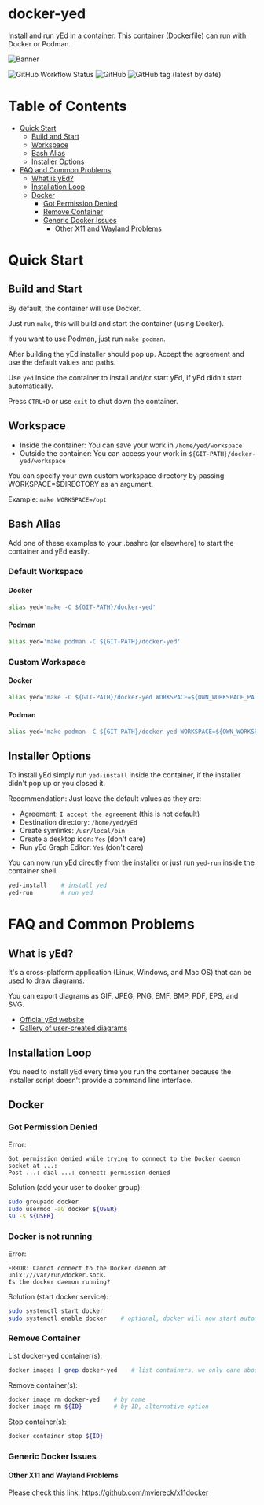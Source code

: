 # docker-yed

Install and run yEd in a container. This container (Dockerfile) can run with Docker or Podman.

![Banner](res/banner.svg)

![GitHub Workflow Status](https://img.shields.io/github/actions/workflow/status/alexazon/docker-yed/docker-build.yml)
![GitHub](https://img.shields.io/github/license/alexazon/docker-yed)
![GitHub tag (latest by date)](https://img.shields.io/github/v/tag/alexazon/docker-yed)

# Table of Contents

- [Quick Start](#quick-start)
  - [Build and Start](#build-and-start)
  - [Workspace](#workspace)
  - [Bash Alias](#bash-alias)
  - [Installer Options](#using-yed)
- [FAQ and Common Problems](#faq-and-common-problems)
  - [What is yEd?](#what-is-yed)
  - [Installation Loop](#installation-loop)
  - [Docker](#docker)
    - [Got Permission Denied](#got-permission-denied)
    - [Remove Container](#remove-container)
    - [Generic Docker Issues](#generic-docker-issues)
      - [Other X11 and Wayland Problems](#other-x11-and-wayland-problems)

# Quick Start

## Build and Start

By default, the container will use Docker.

Just run `make`, this will build and start the container (using Docker).

If you want to use Podman, just run `make podman`.

After building the yEd installer should pop up. Accept the agreement and use the default values and paths.

Use `yed` inside the container to install and/or start yEd, if yEd didn't start automatically.

Press `CTRL+D` or use `exit` to shut down the container.

## Workspace

- Inside the container: You can save your work in `/home/yed/workspace`
- Outside the container: You can access your work in `${GIT-PATH}/docker-yed/workspace`

You can specify your own custom workspace directory by passing WORKSPACE=$DIRECTORY as an argument.

Example: `make WORKSPACE=/opt`

## Bash Alias

Add one of these examples to your .bashrc (or elsewhere) to start the container and yEd easily.

### Default Workspace

#### Docker

```bash
alias yed='make -C ${GIT-PATH}/docker-yed'
```

#### Podman

```bash
alias yed='make podman -C ${GIT-PATH}/docker-yed'
```

### Custom Workspace

#### Docker

```bash
alias yed='make -C ${GIT-PATH}/docker-yed WORKSPACE=${OWN_WORKSPACE_PATH}'
```

#### Podman

```bash
alias yed='make podman -C ${GIT-PATH}/docker-yed WORKSPACE=${OWN_WORKSPACE_PATH}'
```

## Installer Options

To install yEd simply run `yed-install` inside the container, if the installer didn't pop up or you closed it.

Recommendation: Just leave the default values as they are:

- Agreement: `I accept the agreement` (this is not default)
- Destination directory: `/home/yed/yEd`
- Create symlinks: `/usr/local/bin`
- Create a desktop icon: `Yes` (don't care)
- Run yEd Graph Editor: `Yes` (don't care)

You can now run yEd directly from the installer or just run `yed-run` inside the container shell.

```bash
yed-install    # install yed
yed-run        # run yed
```

# FAQ and Common Problems

## What is yEd?

It's a cross-platform application (Linux, Windows, and Mac OS) that can be used to draw diagrams.

You can export diagrams as GIF, JPEG, PNG, EMF, BMP, PDF, EPS, and SVG.

- [Official yEd website](https://www.yworks.com/products/yed)
- [Gallery of user-created diagrams](https://www.yworks.com/products/yed/gallery)

## Installation Loop

You need to install yEd every time you run the container because the installer script doesn't provide a command line interface.

## Docker

### Got Permission Denied

Error:

```
Got permission denied while trying to connect to the Docker daemon socket at ...:
Post ...: dial ...: connect: permission denied
```

Solution (add your user to docker group):

```bash
sudo groupadd docker
sudo usermod -aG docker ${USER}
su -s ${USER}
```

### Docker is not running

Error:

```
ERROR: Cannot connect to the Docker daemon at unix:///var/run/docker.sock.
Is the docker daemon running?
```

Solution (start docker service):

```bash
sudo systemctl start docker
sudo systemctl enable docker    # optional, docker will now start automatically
```

### Remove Container

List docker-yed container(s):

```bash
docker images | grep docker-yed    # list containers, we only care about docker-yed container(s)
```

Remove container(s):

```bash
docker image rm docker-yed    # by name
docker image rm ${ID}         # by ID, alternative option
```

Stop container(s):

```bash
docker container stop ${ID}
```

### Generic Docker Issues

#### Other X11 and Wayland Problems

Please check this link: https://github.com/mviereck/x11docker
